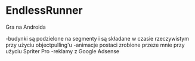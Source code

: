 # EndlessRunner
Gra na Androida

-budynki są podzielone na segmenty i są składane w czasie rzeczywistym przy użyciu objectpulling'u
-animacje postaci zrobione przeze mnie przy użyciu Spriter Pro
-reklamy z Google Adsense
